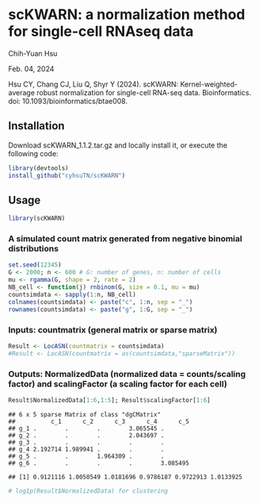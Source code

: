 # scKWARN: a normalization method for single-cell RNAseq data
Chih-Yuan Hsu

Feb. 04, 2024

Hsu CY, Chang CJ, Liu Q, Shyr Y (2024). scKWARN: Kernel-weighted-average robust normalization for single-cell RNA-seq data. Bioinformatics. doi: 10.1093/bioinformatics/btae008.

## Installation
Download scKWARN_1.1.2.tar.gz and locally install it, or execute the following code:
``` r
library(devtools)
install_github("cyhsuTN/scKWARN")
```

## Usage
``` r
library(scKWARN)
```

### A simulated count matrix generated from negative binomial distributions

``` r
set.seed(12345)
G <- 2000; n <- 600 # G: number of genes, n: number of cells
mu <- rgamma(G, shape = 2, rate = 2)
NB_cell <- function(j) rnbinom(G, size = 0.1, mu = mu)
countsimdata <- sapply(1:n, NB_cell)
colnames(countsimdata) <- paste("c", 1:n, sep = "_")
rownames(countsimdata) <- paste("g", 1:G, sep = "_")
```

### Inputs: countmatrix (general matrix or sparse matrix)

``` r
Result <- LocASN(countmatrix = countsimdata)
#Result <- LocASN(countmatrix = as(countsimdata,"sparseMatrix"))
```

### Outputs: NormalizedData (normalized data = counts/scaling factor) and scalingFactor (a scaling factor for each cell)

``` r
Result$NormalizedData[1:6,1:5]; Result$scalingFactor[1:6]
```

    ## 6 x 5 sparse Matrix of class "dgCMatrix"
    ##          c_1      c_2      c_3      c_4      c_5
    ## g_1 .        .        .        3.065545 .       
    ## g_2 .        .        .        2.043697 .       
    ## g_3 .        .        .        .        .       
    ## g_4 2.192714 1.989941 .        .        .       
    ## g_5 .        .        1.964309 .        .       
    ## g_6 .        .        .        .        3.085495

    ## [1] 0.9121116 1.0050549 1.0181696 0.9786187 0.9722913 1.0133925

``` r
# log1p(Result$NormalizedData) for clustering
```
